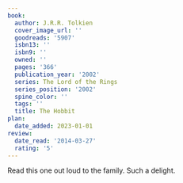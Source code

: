 ```yaml
---
book:
  author: J.R.R. Tolkien
  cover_image_url: ''
  goodreads: '5907'
  isbn13: ''
  isbn9: ''
  owned: ''
  pages: '366'
  publication_year: '2002'
  series: The Lord of the Rings
  series_position: '2002'
  spine_color: ''
  tags: ''
  title: The Hobbit
plan:
  date_added: 2023-01-01
review:
  date_read: '2014-03-27'
  rating: '5'
---
```


Read this one out loud to the family. Such a delight.
